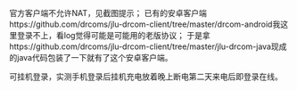 官方客户端不允许NAT，见截图提示；
已有的安卓客户端https://github.com/drcoms/jlu-drcom-client/tree/master/drcom-android我这里登录不上，看log觉得可能是可能用的老版协议；
于是拿https://github.com/drcoms/jlu-drcom-client/tree/master/jlu-drcom-java现成的java代码包装了一下就有了这个安卓客户端。

可挂机登录，实测手机登录后挂机充电放着晚上断电第二天来电后即登录在线。